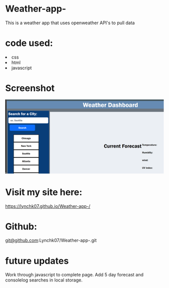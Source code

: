 # Weather-app-
This is a weather  app that uses openweather API's to pull data 

# code used: 
<li>css
</li>
<li>html
</li>
<li>javascript
</li>

# Screenshot 
<img src ="./assets/weatherapp.png">

# Visit my site here: 
https://lynchk07.github.io/Weather-app-/

# Github:
git@github.com:Lynchk07/Weather-app-.git

# future updates 
Work through javascript to complete page. Add 5 day forecast and consolelog searches in local storage. 
